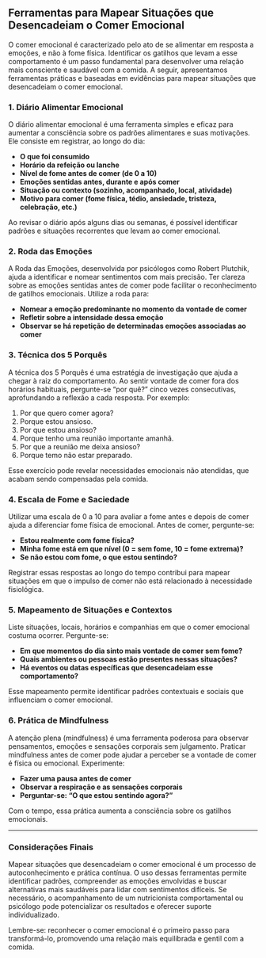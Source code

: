
## Ferramentas para Mapear Situações que Desencadeiam o Comer Emocional

O comer emocional é caracterizado pelo ato de se alimentar em resposta a emoções, e não à fome física. Identificar os gatilhos que levam a esse comportamento é um passo fundamental para desenvolver uma relação mais consciente e saudável com a comida. A seguir, apresentamos ferramentas práticas e baseadas em evidências para mapear situações que desencadeiam o comer emocional.

### 1. Diário Alimentar Emocional

O diário alimentar emocional é uma ferramenta simples e eficaz para aumentar a consciência sobre os padrões alimentares e suas motivações. Ele consiste em registrar, ao longo do dia:

- **O que foi consumido**
- **Horário da refeição ou lanche**
- **Nível de fome antes de comer (de 0 a 10)**
- **Emoções sentidas antes, durante e após comer**
- **Situação ou contexto (sozinho, acompanhado, local, atividade)**
- **Motivo para comer (fome física, tédio, ansiedade, tristeza, celebração, etc.)**

Ao revisar o diário após alguns dias ou semanas, é possível identificar padrões e situações recorrentes que levam ao comer emocional.

### 2. Roda das Emoções

A Roda das Emoções, desenvolvida por psicólogos como Robert Plutchik, ajuda a identificar e nomear sentimentos com mais precisão. Ter clareza sobre as emoções sentidas antes de comer pode facilitar o reconhecimento de gatilhos emocionais. Utilize a roda para:

- **Nomear a emoção predominante no momento da vontade de comer**
- **Refletir sobre a intensidade dessa emoção**
- **Observar se há repetição de determinadas emoções associadas ao comer**

### 3. Técnica dos 5 Porquês

A técnica dos 5 Porquês é uma estratégia de investigação que ajuda a chegar à raiz do comportamento. Ao sentir vontade de comer fora dos horários habituais, pergunte-se “por quê?” cinco vezes consecutivas, aprofundando a reflexão a cada resposta. Por exemplo:

1. Por que quero comer agora?
2. Porque estou ansioso.
3. Por que estou ansioso?
4. Porque tenho uma reunião importante amanhã.
5. Por que a reunião me deixa ansioso?
6. Porque temo não estar preparado.

Esse exercício pode revelar necessidades emocionais não atendidas, que acabam sendo compensadas pela comida.

### 4. Escala de Fome e Saciedade

Utilizar uma escala de 0 a 10 para avaliar a fome antes e depois de comer ajuda a diferenciar fome física de emocional. Antes de comer, pergunte-se:

- **Estou realmente com fome física?**
- **Minha fome está em que nível (0 = sem fome, 10 = fome extrema)?**
- **Se não estou com fome, o que estou sentindo?**

Registrar essas respostas ao longo do tempo contribui para mapear situações em que o impulso de comer não está relacionado à necessidade fisiológica.

### 5. Mapeamento de Situações e Contextos

Liste situações, locais, horários e companhias em que o comer emocional costuma ocorrer. Pergunte-se:

- **Em que momentos do dia sinto mais vontade de comer sem fome?**
- **Quais ambientes ou pessoas estão presentes nessas situações?**
- **Há eventos ou datas específicas que desencadeiam esse comportamento?**

Esse mapeamento permite identificar padrões contextuais e sociais que influenciam o comer emocional.

### 6. Prática de Mindfulness

A atenção plena (mindfulness) é uma ferramenta poderosa para observar pensamentos, emoções e sensações corporais sem julgamento. Praticar mindfulness antes de comer pode ajudar a perceber se a vontade de comer é física ou emocional. Experimente:

- **Fazer uma pausa antes de comer**
- **Observar a respiração e as sensações corporais**
- **Perguntar-se: “O que estou sentindo agora?”**

Com o tempo, essa prática aumenta a consciência sobre os gatilhos emocionais.

___

### Considerações Finais

Mapear situações que desencadeiam o comer emocional é um processo de autoconhecimento e prática contínua. O uso dessas ferramentas permite identificar padrões, compreender as emoções envolvidas e buscar alternativas mais saudáveis para lidar com sentimentos difíceis. Se necessário, o acompanhamento de um nutricionista comportamental ou psicólogo pode potencializar os resultados e oferecer suporte individualizado.

Lembre-se: reconhecer o comer emocional é o primeiro passo para transformá-lo, promovendo uma relação mais equilibrada e gentil com a comida.
```
